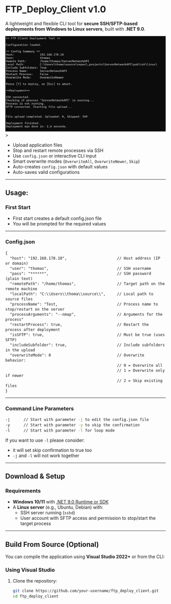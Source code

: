 # FTP_Deploy_Client v1.0

A lightweight and flexible CLI tool for **secure SSH/SFTP-based deployments from Windows to Linux servers**, built with **.NET 9.0**.

<img src="https://github.com/DRgreenT/FTP_Deploy_Client/blob/master/docs/pic1.png" alt="Pic_1" width="800"/>>

- Upload application files  
- Stop and restart remote processes via SSH  
- Use `config.json` or interactive CLI input  
- Smart overwrite modes (`OverwriteAll`, `OverwriteNewer`, `Skip`)  
- Auto-creates `config.json` with default values  
- Auto-saves valid configurations 

---

## Usage: 

### First Start

- First start creates a default config.json file
- You will be prompted for the required values

---

### Config.json

```
{
  "host": "192.168.178.10",                      // Host address (IP or domain)
  "user": "thomas",                              // SSH username
  "pass": "******",                              // SSH password (plain text)
  "remotePath": "/home/thomas",                  // Target path on the remote machine
  "localPath": "C:\\Users\\thoma\\source\\",     // Local path to source files
  "processName": "Test,                          // Process name to stop/restart on the server
  "processArguments": "--nmap",                  // Arguments for the process" 
  "restartProcess": true,                        // Restart the process after deployment
  "isSFTP": true,                                // Must be true (uses SFTP)
  "includeSubfolder": true,                      // Include subfolders in the upload
  "overwriteMode": 0                             // Overwrite behavior:
                                                 // 0 = Overwrite all
                                                 // 1 = Overwrite only if newer
                                                 // 2 = Skip existing files
}

```

---

### Command Line Parameters

```bash
-j      // Start with parameter -j to edit the config.json file 
-y      // Start with parameter -y to skip the confirmation
-l      // Start with parameter -l for loop mode
```

If you want to use ```-l``` please consider:
- it will set skip confirmation to true too
- ```-j``` and ```-l``` will not work together

---

## Download & Setup

### Requirements

- **Windows 10/11** with [.NET 9.0 Runtime or SDK](https://dotnet.microsoft.com/en-us/download/dotnet/9.0)
- A **Linux server** (e.g., Ubuntu, Debian) with:
  - SSH server running (`sshd`)
  - User account with SFTP access and permission to stop/start the target process

---

## Build From Source (Optional)

You can compile the application using **Visual Studio 2022+** or from the CLI:

### Using Visual Studio

1. Clone the repository:
   ```bash
   git clone https://github.com/your-username/ftp_deploy_client.git
   cd ftp_deploy_client
